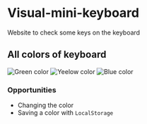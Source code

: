 # Visual-mini-keyboard
Website to check some keys on the keyboard

## All colors of keyboard
![Green color](https://sun9-54.userapi.com/impg/AEEx6-rZ5Q19yWs8W-wS9hzrx1mA8YEdiZZoJw/Irtg7a2bi80.jpg?size=1877x933&quality=96&sign=fde8e708c7e82a5f912c1ebe19c2686a&type=album)
![Yeelow color](https://sun9-3.userapi.com/impg/XAqosu_lx3yhycbVQAzOkPOF0MHIO0xfqbks1Q/OMyHfpEZcIs.jpg?size=1876x935&quality=96&sign=8e4a2d8265911f3f8eda1ff5130d4632&type=album)
![Blue color](https://sun9-5.userapi.com/impg/TvoUjVHMbnBfJKt8pAzb4UTv10zQUGj24u5tqg/p3QCGgr6Fn0.jpg?size=1877x936&quality=96&sign=c6f9076b5b25d7a69491ea78f0d94868&type=album)

### Opportunities
* Changing the color
* Saving a color with `LocalStorage`


